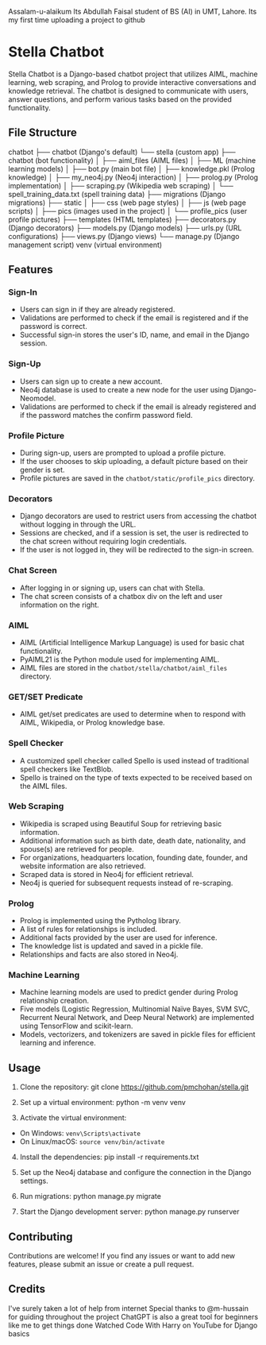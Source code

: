 Assalam-u-alaikum
Its Abdullah Faisal student of BS (AI) in UMT, Lahore.
Its my first time uploading a project to github
# Stella Chatbot

Stella Chatbot is a Django-based chatbot project that utilizes AIML, machine learning, web scraping, and Prolog to provide interactive conversations and knowledge retrieval. The chatbot is designed to communicate with users, answer questions, and perform various tasks based on the provided functionality.

## File Structure

chatbot
├── chatbot (Django's default)
└── stella (custom app)
    ├── chatbot (bot functionality)
    │   ├── aiml_files (AIML files)
    │   ├── ML (machine learning models)
    │   ├── bot.py (main bot file)
    │   ├── knowledge.pkl (Prolog knowledge)
    │   ├── my_neo4j.py (Neo4j interaction)
    │   ├── prolog.py (Prolog implementation)
    │   ├── scraping.py (Wikipedia web scraping)
    │   └── spell_training_data.txt (spell training data)
    ├── migrations (Django migrations)
    ├── static
    │   ├── css (web page styles)
    │   ├── js (web page scripts)
    │   ├── pics (images used in the project)
    │   └── profile_pics (user profile pictures)
    ├── templates (HTML templates)
    ├── decorators.py (Django decorators)
    ├── models.py (Django models)
    ├── urls.py (URL configurations)
    ├── views.py (Django views)
    └── manage.py (Django management script)
venv (virtual environment)

## Features

### Sign-In
- Users can sign in if they are already registered.
- Validations are performed to check if the email is registered and if the password is correct.
- Successful sign-in stores the user's ID, name, and email in the Django session.

### Sign-Up
- Users can sign up to create a new account.
- Neo4j database is used to create a new node for the user using Django-Neomodel.
- Validations are performed to check if the email is already registered and if the password matches the confirm password field.

### Profile Picture
- During sign-up, users are prompted to upload a profile picture.
- If the user chooses to skip uploading, a default picture based on their gender is set.
- Profile pictures are saved in the `chatbot/static/profile_pics` directory.

### Decorators
- Django decorators are used to restrict users from accessing the chatbot without logging in through the URL.
- Sessions are checked, and if a session is set, the user is redirected to the chat screen without requiring login credentials.
- If the user is not logged in, they will be redirected to the sign-in screen.

### Chat Screen
- After logging in or signing up, users can chat with Stella.
- The chat screen consists of a chatbox div on the left and user information on the right.

### AIML
- AIML (Artificial Intelligence Markup Language) is used for basic chat functionality.
- PyAIML21 is the Python module used for implementing AIML.
- AIML files are stored in the `chatbot/stella/chatbot/aiml_files` directory.

### GET/SET Predicate
- AIML get/set predicates are used to determine when to respond with AIML, Wikipedia, or Prolog knowledge base.

### Spell Checker
- A customized spell checker called Spello is used instead of traditional spell checkers like TextBlob.
- Spello is trained on the type of texts expected to be received based on the AIML files.

### Web Scraping
- Wikipedia is scraped using Beautiful Soup for retrieving basic information.
- Additional information such as birth date, death date, nationality, and spouse(s) are retrieved for people.
- For organizations, headquarters location, founding date, founder, and website information are also retrieved.
- Scraped data is stored in Neo4j for efficient retrieval.
- Neo4j is queried for subsequent requests instead of re-scraping.

### Prolog
- Prolog is implemented using the Pytholog library.
- A list of rules for relationships is included.
- Additional facts provided by the user are used for inference.
- The knowledge list is updated and saved in a pickle file.
- Relationships and facts are also stored in Neo4j.

### Machine Learning
- Machine learning models are used to predict gender during Prolog relationship creation.
- Five models (Logistic Regression, Multinomial Naïve Bayes, SVM SVC, Recurrent Neural Network, and Deep Neural Network) are implemented using TensorFlow and scikit-learn.
- Models, vectorizers, and tokenizers are saved in pickle files for efficient learning and inference.

## Usage

1. Clone the repository:
git clone https://github.com/pmchohan/stella.git

2. Set up a virtual environment:
python -m venv venv

3. Activate the virtual environment:
- On Windows: `venv\Scripts\activate`
- On Linux/macOS: `source venv/bin/activate`
4. Install the dependencies:
pip install -r requirements.txt

5. Set up the Neo4j database and configure the connection in the Django settings.
   
6. Run migrations:
python manage.py migrate

7. Start the Django development server:
python manage.py runserver

## Contributing
Contributions are welcome! If you find any issues or want to add new features, please submit an issue or create a pull request.

## Credits
I've surely taken a lot of help from internet
Special thanks to @m-hussain for guiding throughout the project
ChatGPT is also a great tool for beginners like me to get things done
Watched Code With Harry on YouTube for Django basics
